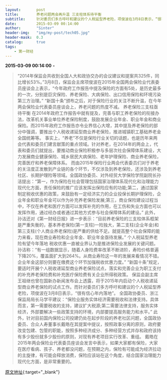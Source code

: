 ```yaml
---
layout:       post
title:        养老问题两会再升温 三支柱体系待平衡
subtitle:     针对委员们多方呼吁和建议的个人税延型养老险，项俊波在3月8日表示，“很有信心年内落地”。
date:         2015-03-09 00:14:00
author:       "Sinter"
header-img:   "img/my-post/tech05.jpg"
header-mask:  0.3
catalog:      true
tags:
    - 第一财经
---
```


**2015-03-09 00:14:00**  **-**

> “2014年保监会共收到全国人大和政协交办的会议建议和提案共325件，同比增长53%。”3月8日，保监会主席项俊波在2015年全国两会保险业代表委员座谈会上表示，“今年政府工作报告中提及保险的方面有5处，是历史最多的一次，分别是巨灾保险、养老保险、大病保险、出口信用保险和环境污染第三方治理。”
“新国十条”颁布之后，对于保险行业的关注不断升温，在今年两会保险业代表委员座谈会上，养老问题的热度不减。
养老保险三支柱亟待平衡
在2014年政府工作报告中就有提及，完善与职工养老保险的衔接办法，改革机关事业单位养老保险制度，鼓励发展企业年金、职业年金和商业保险。而2015年政府工作报告亦令业界信心大增，其中提及养老保险的部分中强调，要推出个人税收递延型商业养老保险，推进城镇职工基础养老金全国统筹等。
事实上，“养老”不仅是保险行业关切的话题，也是历年来两会代表和委员们建言献策的重点领域。针对养老，在2014年的两会上，代表和委员们就提出，要推动商业保险积极参与多层次社会保障体系建设，大力发展商业健康保险、城乡居民大病保险、老年护理保险、商业养老保险，完善医疗和养老保障体系。
而由2015年保险行业两会代表委员们对于养老的关注度正发散到产业链的各个环节，不仅涉及到养老保险，还涉及到养老社区、长期护理险等领域。全国政协委员、对外经贸大学保险学院副院长孙洁提出：“第一，作为保险在社会管理包括国家治理体系现代化和治理能力现代化方面，责任保险的推广应该发挥出保险应有的功能;第二，通过国家制定税收优惠的政策，来鼓励有一定经济实力的企业投保长期护理保险，企业年金和职业年金可以作为补充养老保险发展;第三，商业保险建设过程当中，不仅在养老和医疗方面可以发挥补充的作用，在工伤和失业方面也可以发挥作用，通过经办或者通过其他方式参与社会保障体系的建设。”
此外，孙洁还对《第一财经日报》进一步表示：“目前养老保险的三支柱体系框架是严重失衡的，基本养老保险(第一支柱)一险独大，第二支柱(企业年金)和第三支柱(个人商业养老保险)是严重的供给不足。就提高整个社会保障的能力来看，现在商业寿险和企业年金、职业年金亟待发展。”
个人税延型养老险有望今年落地
税收优惠一直被业界认为是推进保险业发展的关键问题。孙洁称：“有一组数据显示，随着人身险费率改革不断进阶，寿险价格普遍下降20%，覆盖面扩大到264%。从商业寿险这一年的发展来看情况不错。企业年金这部分则要在缴费这个环节加强税收优惠力度。”
“新国十条”规定，要适时开展个人税收递延型商业养老保险试点，落实和完善企业为职工支付的补充养老保险费和补充医疗保险费有关企业所得税政策。
保监会副主席王祖继也曾在国新办新闻发布会上透露，将于2015年内启动个人税收递延型商业养老保险的试点工作。而针对委员们多方呼吁和建议的个人税延型养老险，项俊波在3月8日表示，“很有信心年内落地”。
全国政协委员、浙江保监局局长马学平建议：“保险业服务实体经济需要税收和法律支持。具体而言，第一需要税收的支持，建议扩大税源;第二需要法律支持，服务实体经济，外部要解决一些政策支持的环境，内部要提高服务能力和水平。”
此外，针对目前国内保险公司投建仍处在起步阶段的养老社区问题，全国政协委员、合众人寿董事长戴皓在其提案中提议，按照政事分离的原则，政府要改变包建、包管的职能，按照多种经济成分、多种经营方式并存和政府该持有多少股份就多少股份的原则，对现有养老项目实行改革、重组。
戴皓在2015年两会保险业代表委员座谈会发言中表示，如果大家都有保险，大家在医疗看病、孩子、养老都没问题，在预期之内，保险有可能成为经济拉动的主旋律，有可能会释放消费，保险应该站在这个角度，结合国家治理能力现代化方面，是非常重要的。


[原文地址](http://www.yicai.com/news/4583088.html){:target="_blank"}


